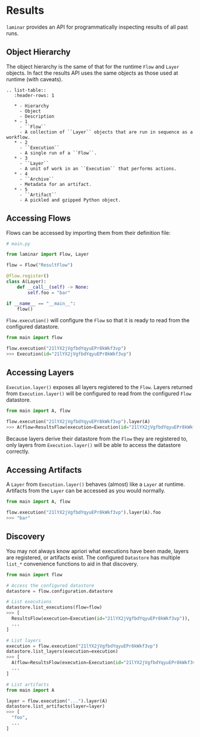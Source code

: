 # Results

`laminar` provides an API for programmatically inspecting results of all past runs.

## Object Hierarchy

The object hierarchy is the same of that for the runtime `Flow` and `Layer` objects. In fact the results API uses the same objects as those used at runtime (with caveats).

```{eval-rst}
.. list-table::
   :header-rows: 1

   * - Hierarchy
     - Object
     - Description
   * - 1
     - ``Flow``
     - A collection of ``Layer`` objects that are run in sequence as a workflow.
   * - 2
     - ``Execution``
     - A single run of a ``Flow``.
   * - 3
     - ``Layer``
     - A unit of work in an ``Execution`` that performs actions.
   * - 4
     - ``Archive``
     - Metadata for an artifact.
   * - 5
     - ``Artifact``
     - A pickled and gzipped Python object.
```

## Accessing Flows

Flows can be accessed by importing them from their definition file:

```python
# main.py

from laminar import Flow, Layer

flow = Flow("ResultFlow")

@flow.register()
class A(Layer):
    def __call__(self) -> None:
        self.foo = "bar"

if __name__ == "__main__":
    flow()
```

`Flow.execution()` will configure the `Flow` so that it is ready to read from the configured datastore.

```python
from main import flow

flow.execution("21lYX2jVgfbdYqyuEPr8kWkf3vp")
>>> Execution(id="21lYX2jVgfbdYqyuEPr8kWkf3vp")
```

## Accessing Layers

`Execution.layer()` exposes all layers registered to the `Flow`. Layers returned from `Execution.layer()` will be configured to read from the configured `Flow` datastore.

```python
from main import A, flow

flow.execution("21lYX2jVgfbdYqyuEPr8kWkf3vp").layer(A)
>>> A(flow=ResultsFlow(execution=Execution(id="21lYX2jVgfbdYqyuEPr8kWkf3vp")), ...)
```

Because layers derive their datastore from the `Flow` they are registered to, only layers from `Execution.layer()` will be able to access the datastore correctly.

## Accessing Artifacts

A `Layer` from `Execution.layer()` behaves (almost) like a `Layer` at runtime. Artifacts from the `Layer` can be accessed as you would normally.

```python
from main import A, flow

flow.execution("21lYX2jVgfbdYqyuEPr8kWkf3vp").layer(A).foo
>>> "bar"
```

## Discovery

You may not always know apriori what executions have been made, layers are registered, or artifacts exist. The configured `Datastore` has multiple `list_*` convenience functions to aid in that discovery.

```python
from main import flow

# Access the configured datastore
datastore = flow.configuration.datastore

# List executions
datastore.list_executions(flow=flow)
>>> [
  ResultsFlow(execution=Execution(id="21lYX2jVgfbdYqyuEPr8kWkf3vp")),
  ...
]

# List layers
execution = flow.execution("21lYX2jVgfbdYqyuEPr8kWkf3vp")
datastore.list_layers(execution=execution)
>>> [
  A(flow=ResultsFlow(execution=Execution(id="21lYX2jVgfbdYqyuEPr8kWkf3vp"))),
  ...
]

# List artifacts
from main import A

layer = flow.execution("...").layer(A)
datastore.list_artifacts(layer=layer)
>>> [
  "foo",
  ...
]
```
